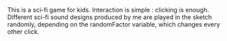 This is a sci-fi game for kids. Interaction is simple : clicking is enough. Different sci-fi sound designs produced by me are played in the sketch randomly, depending on the randomFactor variable, which changes every other click.
